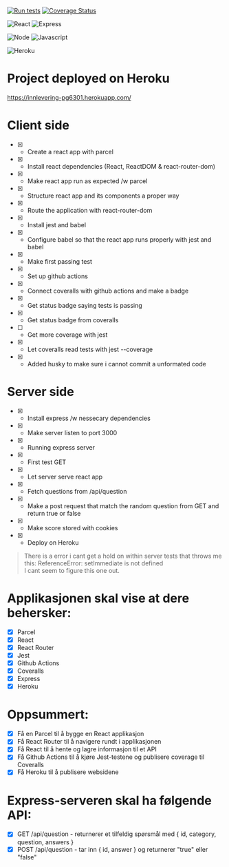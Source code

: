
[![Run tests](https://github.com/kristiania-pg6301-2022/pg6301-innlevering-StianOek/actions/workflows/test.yml/badge.svg)](https://github.com/kristiania-pg6301-2022/pg6301-innlevering-StianOek/actions/workflows/test.yml)
[![Coverage Status](https://coveralls.io/repos/github/kristiania-pg6301-2022/pg6301-innlevering-StianOek/badge.svg?branch=main)](https://coveralls.io/github/kristiania-pg6301-2022/pg6301-innlevering-StianOek?branch=main)


![React](https://img.shields.io/badge/React-20232A?style=for-the-badge&logo=react&logoColor=61DAFB)    ![Express](https://img.shields.io/badge/Express.js-404D59?style=for-the-badge)

![Node](https://img.shields.io/badge/Node.js-43853D?style=for-the-badge&logo=node.js&logoColor=white)    ![Javascript](https://img.shields.io/badge/JavaScript-323330?style=for-the-badge&logo=javascript&logoColor=F7DF1E)

![Heroku](https://img.shields.io/badge/Heroku-430098?style=for-the-badge&logo=heroku&logoColor=white)


# Project deployed on Heroku
https://innlevering-pg6301.herokuapp.com/

# Client side

- [x] - Create a react app with parcel
- [x] - Install react dependencies (React, ReactDOM & react-router-dom)
- [x] - Make react app run as expected /w parcel
- [x] - Structure react app and its components a proper way
- [x] - Route the application with react-router-dom
- [x] - Install jest and babel
- [x] - Configure babel so that the react app runs properly with jest and babel
- [x] - Make first passing test
- [x] - Set up github actions
- [x] - Connect coveralls with github actions and make a badge
- [x] - Get status badge saying tests is passing
- [x] - Get status badge from coveralls
- [ ] - Get more coverage with jest
- [x] - Let coveralls read tests with jest --coverage
- [x] - Added husky to make sure i cannot commit a unformated code

# Server side

- [x] - Install express /w nessecary dependencies
- [x] - Make server listen to port 3000
- [x] - Running express server
- [x] - First test GET
- [x] - Let server serve react app
- [x] - Fetch questions from /api/question
- [x] - Make a post request that match the random question from GET and return true or false
- [x] - Make score stored with cookies
- [x] - Deploy on Heroku

> There is a error i cant get a hold on within server tests that throws me this: ReferenceError: setImmediate is not defined <br />
> I cant seem to figure this one out. 


# Applikasjonen skal vise at dere behersker:

- [x] Parcel
- [x] React
- [x] React Router
- [x] Jest
- [x] Github Actions
- [x] Coveralls
- [x] Express
- [x] Heroku
# Oppsummert:

- [x] Få en Parcel til å bygge en React applikasjon
- [x] Få React Router til å navigere rundt i applikasjonen
- [x] Få React til å hente og lagre informasjon til et API
- [x] Få Github Actions til å kjøre Jest-testene og publisere coverage til Coveralls
- [x] Få Heroku til å publisere websidene
# Express-serveren skal ha følgende API:

- [x] GET /api/question - returnerer et tilfeldig spørsmål med { id, category, question, answers }
- [x]  POST /api/question - tar inn { id, answer } og returnerer "true" eller "false"
